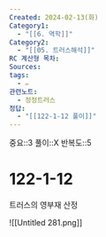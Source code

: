 ```yaml
---
Created: 2024-02-13(화)
Category1:
  - "[[6. 역학]]"
Category2:
  - "[[05. 트러스해석]]"
RC 계산형 목차: 
Sources: 
tags:
  - ✏️
관련노트:
  - 정정트러스
정답:
  - "[[122-1-12 풀이]]"
---
```

중요::3
풀이::X
반복도::5
#  122-1-12

트러스의 영부재 산정

![[Untitled 281.png]]